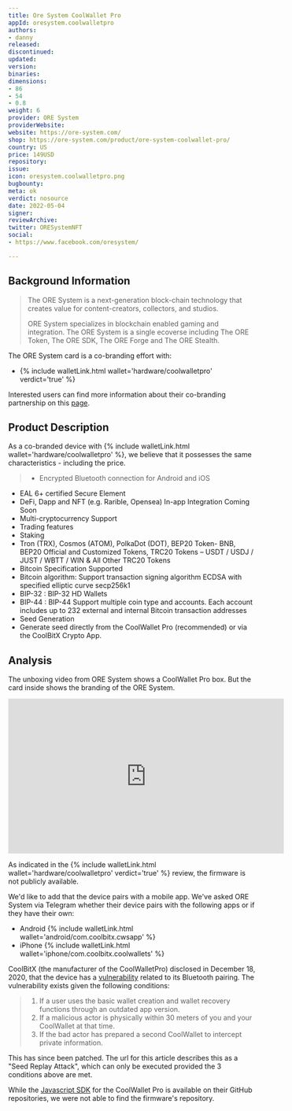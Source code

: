```yaml
---
title: Ore System CoolWallet Pro
appId: oresystem.coolwalletpro
authors:
- danny
released: 
discontinued: 
updated: 
version: 
binaries: 
dimensions:
- 86
- 54
- 0.8
weight: 6
provider: ORE System
providerWebsite: 
website: https://ore-system.com/
shop: https://ore-system.com/product/ore-system-coolwallet-pro/
country: US
price: 149USD
repository: 
issue: 
icon: oresystem.coolwalletpro.png
bugbounty: 
meta: ok
verdict: nosource
date: 2022-05-04
signer: 
reviewArchive: 
twitter: ORESystemNFT
social:
- https://www.facebook.com/oresystem/

---
```


## Background Information 

> The ORE System is a next-generation block-chain technology that creates value for content-creators, collectors, and studios. 
>
> ORE System specializes in blockchain enabled gaming and integration. The ORE System is a single ecoverse including The ORE Token, The ORE SDK, The ORE Forge and The ORE Stealth.

The ORE System card is a co-branding effort with:

- {% include walletLink.html wallet='hardware/coolwalletpro' verdict='true' %} 

Interested users can find more information about their co-branding partnership on this [page](https://www.coolwallet.io/cobranded_card_partnership/).  

## Product Description 

As a co-branded device with {% include walletLink.html wallet='hardware/coolwalletpro' %}, we believe that it possesses the same characteristics - including the price. 

> - Encrypted Bluetooth connection for Android and iOS
- EAL 6+ certified Secure Element
- DeFi, Dapp and NFT (e.g. Rarible, Opensea) In-app Integration Coming Soon
- Multi-cryptocurrency Support
- Trading features
- Staking
- Tron (TRX), Cosmos (ATOM), PolkaDot (DOT), BEP20 Token- BNB, BEP20 Official and Customized Tokens, TRC20 Tokens – USDT / USDJ / JUST / WBTT / WIN & All Other TRC20 Tokens
- Bitcoin Specification Supported
- Bitcoin algorithm: Support transaction signing algorithm ECDSA with specified elliptic curve secp256k1
- BIP-32 : BIP-32 HD Wallets
- BIP-44 : BIP-44 Support multiple coin type and accounts. Each account includes up to 232 external and
internal Bitcoin transaction addresses
- Seed Generation
- Generate seed directly from the CoolWallet Pro (recommended) or via the CoolBitX Crypto App.
   

## Analysis 

The unboxing video from ORE System shows a CoolWallet Pro box. But the card inside shows the branding of the ORE System. 

<iframe width="560" height="315" src="https://www.youtube.com/embed/vfyM-GiqHLk" title="YouTube video player" frameborder="0" allow="accelerometer; autoplay; clipboard-write; encrypted-media; gyroscope; picture-in-picture" allowfullscreen></iframe>

As indicated in the {% include walletLink.html wallet='hardware/coolwalletpro' verdict='true' %} review, the firmware is not publicly available. 

We'd like to add that the device pairs with a mobile app. We've asked ORE System via Telegram whether their device pairs with the following apps or if they have their own: 

* Android {% include walletLink.html wallet='android/com.coolbitx.cwsapp' %}
* iPhone {% include walletLink.html wallet='iphone/com.coolbitx.coolwallets' %}

CoolBitX (the manufacturer of the CoolWalletPro) disclosed in December 18, 2020, that the device has a [vulnerability](https://www.coolwallet.io/bluetooth-security-vulnerability-seed-replay-attack/) related to its Bluetooth pairing. The vulnerability exists given the following conditions: 

> 1. If a user uses the basic wallet creation and wallet recovery functions through an outdated app version.
> 2. If a malicious actor is physically within 30 meters of you and your CoolWallet at that time.
> 3. If the bad actor has prepared a second CoolWallet to intercept private information. 

This has since been patched. The url for this article describes this as a "Seed Replay Attack", which can only be executed provided the 3 conditions above are met. 

While the [Javascript SDK](https://github.com/CoolBitX-Technology/coolwallet-sdk) for the CoolWallet Pro is available on their GitHub repositories, we were not able to find the firmware's repository. 
